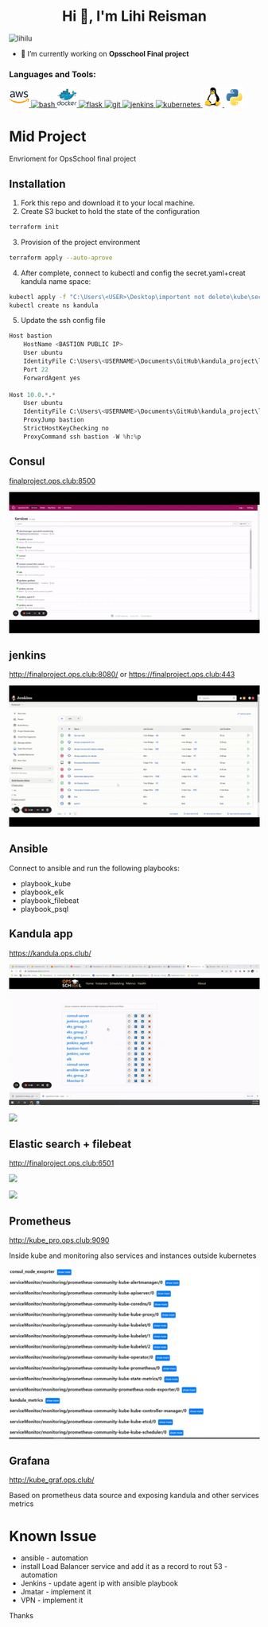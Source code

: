 <h1 align="center">Hi 👋, I'm Lihi Reisman</h1>
<p align="left"> <img src="https://komarev.com/ghpvc/?username=lihilu&label=Profile%20views&color=0e75b6&style=flat" alt="lihilu" /> </p>

- 🔭 I’m currently working on **Opsschool Final project**

<h3 align="left">Languages and Tools:</h3>
<p align="left"> <a href="https://aws.amazon.com" target="_blank" rel="noreferrer"> <img src="https://raw.githubusercontent.com/devicons/devicon/master/icons/amazonwebservices/amazonwebservices-original-wordmark.svg" alt="aws" width="40" height="40"/> </a> <a href="https://www.gnu.org/software/bash/" target="_blank" rel="noreferrer"> <img src="https://www.vectorlogo.zone/logos/gnu_bash/gnu_bash-icon.svg" alt="bash" width="40" height="40"/> </a> <a href="https://www.docker.com/" target="_blank" rel="noreferrer"> <img src="https://raw.githubusercontent.com/devicons/devicon/master/icons/docker/docker-original-wordmark.svg" alt="docker" width="40" height="40"/> </a> <a href="https://flask.palletsprojects.com/" target="_blank" rel="noreferrer"> <img src="https://www.vectorlogo.zone/logos/pocoo_flask/pocoo_flask-icon.svg" alt="flask" width="40" height="40"/> </a> <a href="https://git-scm.com/" target="_blank" rel="noreferrer"> <img src="https://www.vectorlogo.zone/logos/git-scm/git-scm-icon.svg" alt="git" width="40" height="40"/> </a> <a href="https://www.jenkins.io" target="_blank" rel="noreferrer"> <img src="https://www.vectorlogo.zone/logos/jenkins/jenkins-icon.svg" alt="jenkins" width="40" height="40"/> </a> <a href="https://kubernetes.io" target="_blank" rel="noreferrer"> <img src="https://www.vectorlogo.zone/logos/kubernetes/kubernetes-icon.svg" alt="kubernetes" width="40" height="40"/> </a> <a href="https://www.linux.org/" target="_blank" rel="noreferrer"> <img src="https://raw.githubusercontent.com/devicons/devicon/master/icons/linux/linux-original.svg" alt="linux" width="40" height="40"/> </a> <a href="https://www.python.org" target="_blank" rel="noreferrer"> <img src="https://raw.githubusercontent.com/devicons/devicon/master/icons/python/python-original.svg" alt="python" width="40" height="40"/> </a> </p>


# Mid Project

Envrioment for OpsSchool final project
## Installation

1. Fork this repo and download it to your local machine.
2. Create S3 bucket to hold the state of the configuration 

```bash
terraform init
```
3. Provision of the project environment

```bash
terraform apply --auto-aprove
```
4. After complete, connect to kubectl and config the secret.yaml+creat kandula name space:
```bash
kubectl apply -f "C:\Users\<USER>\Desktop\importent not delete\kube\secret.yaml"
kubectl create ns kandula
```
5. Update the ssh config file

```python
Host bastion
    HostName <BASTION PUBLIC IP>
    User ubuntu
    IdentityFile C:\Users\<USERNAME>\Documents\GitHub\kandula_project\lihilu-kandula_project\project_instance_key.pem
    Port 22
    ForwardAgent yes

Host 10.0.*.*
    User ubuntu
    IdentityFile C:\Users\<USERNAME>\Documents\GitHub\kandula_project\lihilu-kandula_project/project_instance_key.pem
    ProxyJump bastion
    StrictHostKeyChecking no
    ProxyCommand ssh bastion -W %h:%p
```

## Consul
[finalproject.ops.club:8500](http://finalproject.ops.club:8500/)

![](https://github.com/lihilu/lihilu-kandula_project/blob/readme/pic/consuland_services.gif)

## jenkins
http://finalproject.ops.club:8080/ or https://finalproject.ops.club:443

![](https://github.com/lihilu/lihilu-kandula_project/blob/readme/pic/jenkins.gif)

## Ansible

Connect to ansible and run the following playbooks:
* playbook_kube
* playbook_elk
* playbook_filebeat
* playbook_psql

## Kandula app
https://kandula.ops.club/

![](https://github.com/lihilu/lihilu-kandula_project/blob/elk/pic/kandukla-stopinstance.gif)


![](https://github.com/lihilu/lihilu-kandula_project/blob/elk/pic/OpsSchool-Coding-Welcome-to-Kandula-scheduling-in-ui.gif)

## Elastic search + filebeat
http://finalproject.ops.club:6501

![](https://github.com/lihilu/lihilu-kandula_project/blob/elk/pic/ElasticSearch.gif)

![](https://github.com/lihilu/lihilu-kandula_project/blob/elk/pic/OpsSchool-Coding-Welcome-to-Kandula-scheduling-in-ui.gif)

## Prometheus
http://kube_pro.ops.club:9090

Inside kube and monitoring also services and instances outside kubernetes

![](https://github.com/lihilu/lihilu-kandula_project/blob/elk/pic/PromOnKubewithEc2Instances.JPG)

## Grafana
http://kube_graf.ops.club/

Based on prometheus data source and exposing kandula and other services metrics


# Known Issue
* ansible - automation
* install Load Balancer service and add it as a record to rout 53 - automation
* Jenkins - update agent ip with ansible playbook
* Jmatar - implement it
* VPN - implement it

Thanks
